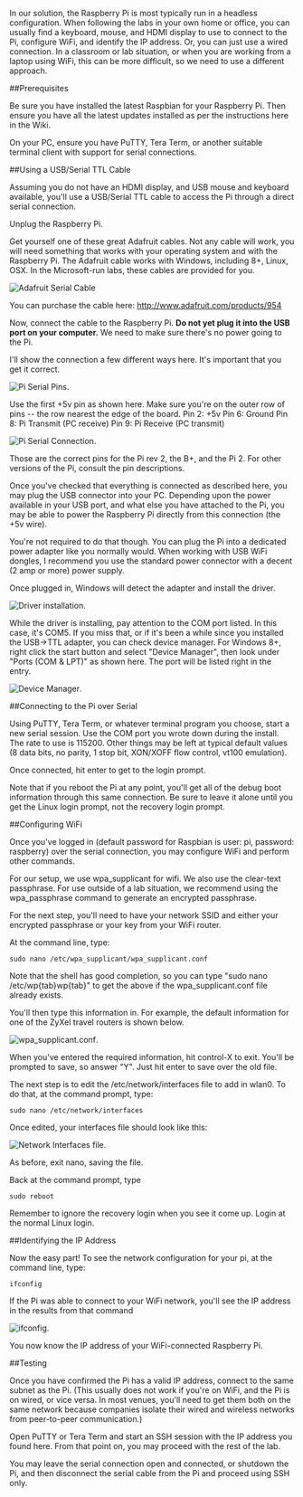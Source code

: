 In our solution, the Raspberry Pi is most typically run in a headless configuration. When following the labs in your own home or office, you can usually find a keyboard, mouse, and HDMI display to use to connect to the Pi, configure WiFi, and identify the IP address. Or, you can just use a wired connection. In a classroom or lab situation, or when you are working from a laptop using WiFi, this can be more difficult, so we need to use a different approach.

##Prerequisites

Be sure you have installed the latest Raspbian for your Raspberry Pi. Then ensure you have all the latest updates installed as per the instructions here in the Wiki.

On your PC, ensure you have PuTTY, Tera Term, or another suitable terminal client with support for serial connections.

##Using a USB/Serial TTL Cable

Assuming you do not have an HDMI display, and USB mouse and keyboard available, you'll use a USB/Serial TTL cable to access the Pi through a direct serial connection. 

Unplug the Raspberry Pi.

Get yourself one of these great Adafruit cables. Not any cable will work, you will need something that works with your operating system and with the Raspberry Pi. The Adafruit cable works with Windows, including 8+, Linux, OSX. In the Microsoft-run labs, these cables are provided for you.

![Adafruit Serial Cable](AdafruitUSBSerialCable.png)

You can purchase the cable here: http://www.adafruit.com/products/954

Now, connect the cable to the Raspberry Pi. **Do not yet plug it into the USB port on your computer.** We need to make sure there's no power going to the Pi.

I'll show the connection a few different ways here. It's important that you get it correct.

![Pi Serial Pins](PISerialPinout.png).
 
Use the first +5v pin as shown here. Make sure you're on the outer row of pins -- the row nearest the edge of the board.
Pin 2: +5v
Pin 6: Ground
Pin 8: Pi Transmit (PC receive)
Pin 9: Pi Receive (PC transmit)

![Pi Serial Connection](PISerialDebugConnection.png).
 
Those are the correct pins for the Pi rev 2, the B+, and the Pi 2. For other versions of the Pi, consult the pin descriptions.

Once you've checked that everything is connected as described here, you may plug the USB connector into your PC. Depending upon the power available in your USB port, and what else you have attached to the Pi, you may be able to power the Raspberry Pi directly from this connection (the +5v wire).

You're not required to do that though. You can plug the Pi into a dedicated power adapter like you normally would. When working with USB WiFi dongles, I recommend you use the standard power connector with a decent (2 amp or more) power supply.

Once plugged in, Windows will detect the adapter and install the driver.
 
![Driver installation](AdafruitCableDriverInstall.png).

While the driver is installing, pay attention to the COM port listed. In this case, it's COM5. If you miss that, or if it's been a while since you installed the USB->TTL adapter, you can check device manager. For Windows 8+, right click the start button and select "Device Manager", then look under "Ports (COM & LPT)" as shown here. The port will be listed right in the entry.
 
![Device Manager](DeviceManagerUSBSerial.png).

##Connecting to the Pi over Serial

Using PuTTY, Tera Term, or whatever terminal program you choose, start a new serial session. Use the COM port you wrote down during the install. The rate to use is 115200. Other things may be left at typical default values (8 data bits, no parity, 1 stop bit, XON/XOFF flow control, vt100 emulation).

Once connected, hit enter to get to the login prompt.

Note that if you reboot the Pi at any point, you'll get all of the debug boot information through this same connection. Be sure to leave it alone until you get the Linux login prompt, not the recovery login prompt.

##Configuring WiFi

Once you've logged in (default password for Raspbian is user: pi, password: raspberry) over the serial connection, you may configure WiFi and perform other commands.

For our setup, we use wpa_supplicant for wifi. We also use the clear-text passphrase. For use outside of a lab situation, we recommend using the wpa_passphrase command to generate an encrypted passphrase.

For the next step, you'll need to have your network SSID and either your encrypted passphrase or your key from your WiFi router.

At the command line, type:

    sudo nano /etc/wpa_supplicant/wpa_supplicant.conf

Note that the shell has good completion, so you can type "sudo nano /etc/wp{tab}wp{tab}" to get the above if the wpa_supplicant.conf file already exists.

You'll then type this information in. For example, the default information for one of the ZyXel travel routers is shown below.

![wpa_supplicant.conf](NanoWPAConfig.png).
 
When you've entered the required information, hit control-X to exit. You'll be prompted to save, so answer "Y". Just hit enter to save over the old file.

The next step is to edit the /etc/network/interfaces file to add in wlan0. To do that, at the command prompt, type:

    sudo nano /etc/network/interfaces

Once edited, your interfaces file should look like this:
 
![Network Interfaces file](NanoNetworkInterfaces.png).

As before, exit nano, saving the file.

Back at the command prompt, type 

    sudo reboot

Remember to ignore the recovery login when you see it come up. Login at the normal Linux login.

##Identifying the IP Address

Now the easy part! To see the network configuration for your pi, at the command line, type:

    ifconfig

If the Pi was able to connect to your WiFi network, you'll see the IP address in the results from that command

![ifconfig](ifconfig.png).
 
You now know the IP address of your WiFi-connected Raspberry Pi.

##Testing

Once you have confirmed the Pi has a valid IP address, connect to the same subnet as the Pi. (This usually does not work if you're on WiFi, and the Pi is on wired, or vice versa. In most venues, you'll need to get them both on the same network because companies isolate their wired and wireless networks from peer-to-peer communication.)

Open PuTTY or Tera Term and start an SSH session with the IP address you found here. From that point on, you may proceed with the rest of the lab.

You may leave the serial connection open and connected, or shutdown the Pi, and then disconnect the serial cable from the Pi and proceed using SSH only.
